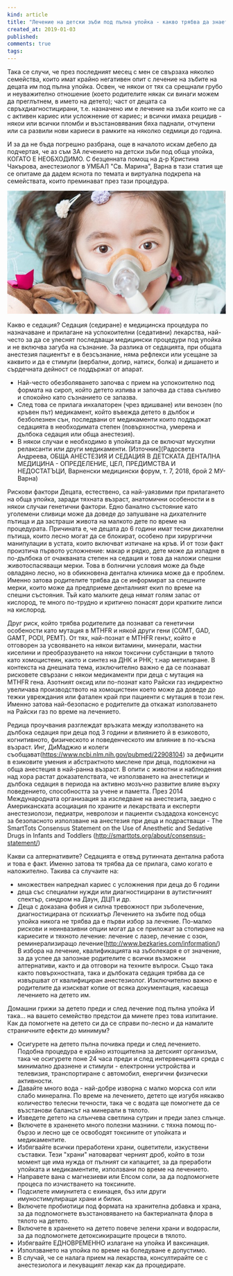```yaml
---
kind: article
title: "Лечение на детски зъби под пълна упойка - какво трябва да знаете"
created_at: 2019-01-03
published: 
comments: true
tags:
--- 
```

Така се случи, че през последният месец с мен се свързаха няколко семейства, които имат крайно негативен опит с лечение на зъбите на децата им под пълна упойка. Освен, че някои от тях са срещнали грубо и неуважително отношение (което родителите някак си винаги можем да преглътнем, в името на детето); част от децата са свръхдиагностицирани, т.е. назначено им е лечение на зъби които не са с активен кариес или усложнение от кариес; и всички имаха рецидив - някои или всички пломби и възстановявания бяха паднали, отчупени или са развили нови кариеси в рамките на няколко седмици до година.<br />

И за да не бъда погрешно разбрана, още в началото искам дебело да подчертая, че аз съм ЗА лечението на детски зъби под обща упойка, КОГАТО Е НЕОБХОДИМО. С безценната помощ на д-р Кристина Чакърова, анестезиолог в УМБАЛ "Св. Марина", Варна в тази статия ще се опитаме да дадем яснота по темата и виртуална подкрепа на семействата, които преминават през тази процедура.

![лечение на детски зъби под обща упойка](/images/posts/sedation.jpg)

<!-- more -->

Какво е седация?
Седация (седиране) е медицинска процедура по назначаване и прилагане на успокоителни (седативни) лекарства, най-често за да се улеснят последващи медицински процедури под упойка и не включва загуба на съзнание. За разлика от седацията, при общата анестезия пациентът е в безсъзнание, няма рефлекси или усещане за каквито и да е стимули (вербални, допир, натиск, болка) и дишането и сърдечната дейност се поддържат от апарат.
* Най-често обезболяването започва с прием на успокоително под формата на сироп, който детето изпива и започва да става сънливо и спокойно като съзнанието се запазва.
* След това се прилага инхалаторен (чрез вдишване) или венозен (по кръвен път) медикамент, който въвежда детето в дълбок и безболезнен сън, последвани от медикаменти които поддържат седацията в необходимата степен (повърхностна, умерена и дълбока седация или обща анестезия).
* В някои случаи е необходимо в упойката да се включат мускулни релаксанти или други медикаменти.
[Източник](Радосвета Андреева, ОБЩА АНЕСТЕЗИЯ И СЕДАЦИЯ
В ДЕТСКАТА ДЕНТАЛНА МЕДИЦИНА - ОПРЕДЕЛЕНИЕ, ЦЕЛ, ПРЕДИМСТВА И НЕДОСТАТЪЦИ, Варненски медицински форум, т. 7, 2018, брой 2 МУ-Варна)

Рискови фактори
Децата, естествено, са най-уаязвими при прилагането на обща упойка, заради тяхната възраст, анатомични особености и в някои случаи генетични фактори.
Едно банално състояние като уголемени сливици може да доведе до запушване на дихателните пътища и да застраши живота на малкото дете по време на процедурата. Причината е, че децата до 6 години имат тесни дихателни пътища, които лесно могат да се блокират, особено при хирургични манипулации в устата, които включват изтичане на кръв.
И от този факт произтича първото усложнение: макар и рядко, дете може да изпадне в по-дълбока от очакваната степен на седация и това да наложи спешни животоспасяващи мерки. Това в болнични условия може да бъде овладяно лесно, но в обикновена дентална клиника може да е проблем. Именно затова родителите трябва да се информират за спешните мерки, които може да предприеме денталният екип по време на спешни състояния.
Тъй като малките деца нямат голям запас от кислород, те много по-трудно и критично понасят дори кратките липси на кислород. 

Друг риск, който трябва родителите да познават са генетични особености като мутация в MTHFR и някой други гени (COMT, GAD, GAMT, PODI, PEMT). От тях, най-познат е MTHFR генът, който е отговорен за усвояването на някои витамини, минерали, мастни киселини и преобразуването на някои токсични субстанции в тялото като хомоцистеин, както и синтез на ДНК и РНК; т.нар метилиране. В контекста на днешната тема, изключително важно е да се познават рисковете свързани с някои медикаменти при деца с мутация на MTHFR гена. Азотният оксид или по-познат като Райски газ индиректно увеличава производството на хомоцистеин което може да доведе до тежки увреждания или фатален край при пациенти с мутация в този ген. Именно затова най-безопасно е родителите да откажат използването на Райски газ по време на лечението.

Редица проучвания разглеждат връзката между използването на дълбока седация при деца под 3 години и влиянието й в езиковото, когнитивното, физическото и поведенческото им влияние в по-късна възраст. Инг, ДиМаджио и колеги съобщават(https://www.ncbi.nlm.nih.gov/pubmed/22908104) за дефицити в езиковите умения и абстрактното мислене при деца, подложени на обща анестеция в най-ранна възраст. В опити с животни и наблюдения над хора растат доказателствата, че използването на анестетици и дълбока седация в периода на активно мозъчно развитие влияе върху поведението, способността за учене и паметта. През 2014 Международната организация за изследване на анестезита, заедно с Американската асоциация по храните и лекарствата и експерти анестезиолози, педиатри, невролози и пациенти създадоха консенсус за безопасното използване на анестезия при деца и подрастващи - The SmartTots Consensus Statement on the Use of Anesthetic and Sedative Drugs in Infants and Toddlers (http://smarttots.org/about/consensus-statement/) 


Какви са алтернативите?
Седацията е отвъд рутинната дентална работа и това е факт. Именно затова тя трябва да се прилага, само когато е наложително. Такива са случаите на:
- множествен напреднал кариес с усложнения при деца до 6 години
- деца със специални нужди или диагностицирани в аутистичният спектър, синдром на Даун, ДЦП и др.
- Деца с доказана фобия и силна тревожност при зъболечение, диагностицирана от психиатър
Лечението на зъбите под обща упойка никога не трябва да е първи избор за лечение. По-малко рискови и неинвазивни опции могат да се приложат за стопиране на кариесите и тяхното лечение: лечение с лазер, лечение с озон, реминерализиращо лечение(http://www.bezkaries.com/information/)
В избора на лечение, квалификацията на зъболекаря е от значение, за да успее да запознае родителите с всички възможни алтернативи, както и да отговори на техните въпроси. Също така както повърхностната, така и дълбоката седация трябва да се извършват от квалифициран анестезиолог. Изключително важно е родителите да изискват копие от всяка документация, касаеща лечението на детето им. 

Домашни грижи за детето преди и след лечение под пълна упойка
И така... на вашето семейство предстои да минете през това изпитание. Как да помогнете на детето си да се справи по-лесно и да намалите страничните ефекти до минимум?
* Осигурете на детето пълна почивка преди и след лечението. Подобна процедура е крайно изтощителна за детският организъм, така че осигурете поне 24 часа преди и след интервенцията среда с минимално дразнене и стимули - електронни устройства и телевизия, транспортиране с автомобил, енергични физически активности.
* Давайте много вода - най-добре изворна с малко морска сол или слабо минерална. По време на лечението, детето ще изгубя някакво количество телесни течности, така че с водата ще помогнете да се възстанови балансът на минерали в тялото.
* Изведете детето на слънчева светлина сутрин и преди залез слънце. 
* Включете в храненето много полезни мазнини. с тяхна помощ по-бързо и лесно ще се освободят токсините от упойката и медикаментите.
* Избягвайте всички преработени храни, оцветители, изкуствени съставки. Тези "храни" натоварват черният дроб, който в този момент ще има нужда от пълният си капацитет, за да преработи упойката и медикаментите, използвани по време на лечението.
* Направете вана с магнезиеви или Епсом соли, за да подпомогнете процеса по изчистването на токсините.
* Подсилете имиунитета с ехинацея, бъз или други имуностимулиращи храни и билки.
* Включете пробиотици под формата на хранителна добавка и храна, за да подпомогнете възстановяването на бактериалната флора в тялото на детето.
* Включете в храненето на детето повече зелени храни и водорасли, за да подпомогнете детоксикиращите процеси в тялото.
* Избягвайте ЕДНОВРЕМЕННО излагане на упойка И ваксинация.
* Използването на упойка по време на боледуване е допустимо.
* В случай, че се налага прием на лекарства, консултирайте се с анестезиолога и лекуващият лекар как да процедирате.





